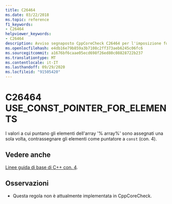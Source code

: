 ```yaml
---
title: C26464
ms.date: 03/22/2018
ms.topic: reference
f1_keywords:
- C26464
helpviewer_keywords:
- C26464
description: Avviso segnaposto CppCoreCheck C26464 per l'imposizione futura con. 4
ms.openlocfilehash: e4db16e79b859a3b7108c2ff373aeb6245c06fc6
ms.sourcegitcommit: a1676bf6caae05ecd698f26ed80c08828722b237
ms.translationtype: MT
ms.contentlocale: it-IT
ms.lasthandoff: 09/29/2020
ms.locfileid: "91505420"
---
```

# <a name="c26464-use_const_pointer_for_elements"></a>C26464 USE_CONST_POINTER_FOR_ELEMENTS

I valori a cui puntano gli elementi dell'array '% array%' sono assegnati una sola volta, contrassegnare gli elementi come puntatore a `const` (con. 4).

## <a name="see-also"></a>Vedere anche

[Linee guida di base di C++ con. 4](https://github.com/isocpp/CppCoreGuidelines/blob/master/CppCoreGuidelines.md#con4-use-const-to-define-objects-with-values-that-do-not-change-after-construction).

## <a name="remarks"></a>Osservazioni

- Questa regola non è attualmente implementata in CppCoreCheck.
